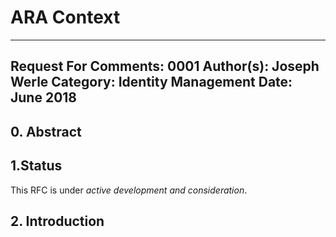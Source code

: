 ARA Context 
=========================

---
Request For Comments: 0001
Author(s): Joseph Werle
Category: Identity Management
Date: June 2018
---


## 0. Abstract


## 1.Status

This RFC is under _active development and consideration_.

## 2. Introduction
